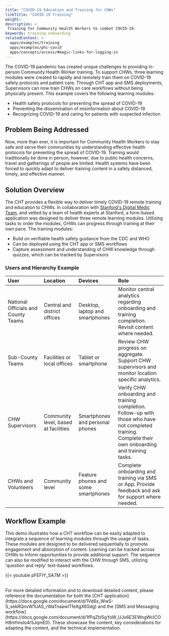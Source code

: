 ```yaml
---
title: "COVID-19 Education and Training for CHWs"
linkTitle: "COVID-19 Training"
weight: 
description: >
 Training for Community Health Workers to combat COVID-19.
keywords: training onboarding 
relatedContent: >
  apps/examples/training
  apps/examples/phc-covid
  apps/concepts/access/#magic-links-for-logging-in
---
```


The COVID-19 pandemic has created unique challenges to providing in-person Community Health Worker training. To support CHWs, three learning modules were created to rapidly and remotely train them on COVID-19 safety protocols and patient care. Through CHT app and SMS deployments, Supervisors can now train CHWs on care workflows without being physically present. This example covers the following learning modules:

* Health safety protocols for preventing the spread of COVID-19
* Preventing the dissemination of misinformation about COVID-19
* Recognizing COVID-19 and caring for patients with suspected infection

## Problem Being Addressed

Now, more than ever, it is important for Community Health Workers to stay safe and serve their communities by understanding effective health protocols for preventing the spread of COVID-19. Training would traditionally be done in person, however, due to public health concerns, travel and gatherings of people are limited. Health systems have been forced to quickly adapt to deliver training content in a safely distanced, timely, and effective manner.  

## Solution Overview

The CHT provides a flexible way to deliver timely COVID-19 remote training and education to CHWs. In collaboration with [Stanford's Digital Medic Team](https://digitalmedic.stanford.edu/), and vetted by a team of health experts at Stanford, a form-based application was designed to deliver three remote learning modules. Utilizing tasks to order the modules, CHWs can progress through training at their own pace. The training modules:

* Build on verifiable health safety guidance from the CDC and WHO
* Can be deployed using the CHT app or SMS workflows 
* Capture assessment and understanding of CHW knowledge through quizzes, which can be tracked by Supervisors

### Users and Hierarchy Example

| User                             | Location                               | Devices                             | Role                                                                                                                                                                                                                                              |
| :------------------------------- | :------------------------------------- | :---------------------------------- | :------------------------------------------------------------------------------------------------- |
| National Officials and County Teams  | Central and district offices           | Desktop, laptop and smartphones     | Monitor central analytics regarding onboarding and training completion. Revisit content where needed.           |
| Sub-County Teams       | Facilities or local offices            | Tablet or smartphone                | Review CHW progress on aggregate. Support CHW supervisors and monitor location specific analytics.            |
| CHW Supervisors                  | Community level, based at facilities   | Smartphones and personal phones     | Verify CHW onboarding and training completion. Follow-up with those who have not completed training. Complete their own onboarding and training tasks.                                    |
| CHWs and Volunteers              | Community level                        | Feature phones and some smartphones | Complete onboarding and training via SMS or App. Provide feedback and ask for support where needed.         |

## Workflow Example

This demo illustrates how a CHT workflow can be easily adapted to integrate a sequence of learning modules through the usage of tasks. These modules are designed to be delivered sequentially to promote engagement and absorption of content. Learning can be tracked across CHWs to inform opportunities to provide additional support. The sequence can also be modified to interact with the CHW through SMS, utilizing 'question and reply' text-based workflows.
<br />

{{< youtube pFEFIY_SA7M >}}

<br />
For more detailed information and to download detailed content, please reference the documentation for both the [CHT application](https://docs.google.com/document/d/1Vd6x_WwS-S_sekRQnvW1UAS_rWaTnaawITfeXgX6Sdg) and the [SMS and Messaging workflow](https://docs.google.com/document/d/1fPqZhl5gYoW_UJx6E3EWngWcICOH8mfmslo4r5JqmE0). These showcase the content, key considerations for adapting the content, and the technical implementation. 
